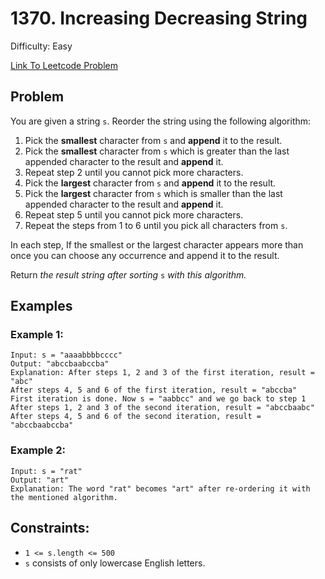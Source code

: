 # 1370. Increasing Decreasing String
Difficulty: Easy

[Link To Leetcode Problem](https://leetcode.com/problems/increasing-decreasing-string/)

## Problem
You are given a string `s`. Reorder the string using the following algorithm:

1. Pick the **smallest** character from `s` and **append** it to the result.
2. Pick the **smallest** character from `s` which is greater than the last appended character to the result and **append** it.
3. Repeat step 2 until you cannot pick more characters.
4. Pick the **largest** character from `s` and **append** it to the result.
5. Pick the **largest** character from `s` which is smaller than the last appended character to the result and **append** it.
6. Repeat step 5 until you cannot pick more characters.
7. Repeat the steps from 1 to 6 until you pick all characters from `s`.

In each step, If the smallest or the largest character appears more than once you can choose any occurrence and append it to the result.

Return *the result string after sorting* `s` *with this algorithm.*

## Examples
### Example 1:
```
Input: s = "aaaabbbbcccc"
Output: "abccbaabccba"
Explanation: After steps 1, 2 and 3 of the first iteration, result = "abc"
After steps 4, 5 and 6 of the first iteration, result = "abccba"
First iteration is done. Now s = "aabbcc" and we go back to step 1
After steps 1, 2 and 3 of the second iteration, result = "abccbaabc"
After steps 4, 5 and 6 of the second iteration, result = "abccbaabccba"
```
### Example 2:
```
Input: s = "rat"
Output: "art"
Explanation: The word "rat" becomes "art" after re-ordering it with the mentioned algorithm.
```

## Constraints:
- `1 <= s.length <= 500`
- `s` consists of only lowercase English letters.